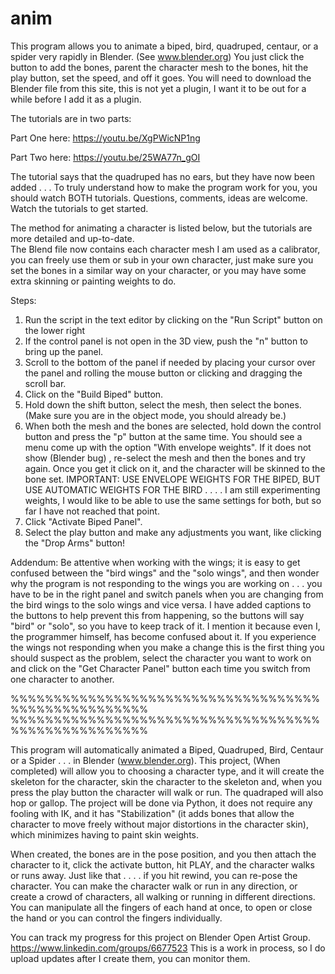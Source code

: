 
# anim

This program allows you to animate a biped, bird, quadruped, centaur, or a spider very 
rapidly in Blender. (See www.blender.org)
You just click the button to add the bones, parent the character mesh to the bones, hit 
the play button, set the speed, and off it goes. You will need to download the Blender file from this site, 
this is not yet a plugin, I want it to be out for a while before I add it as a plugin. 

The tutorials are in two parts:

Part One here: https://youtu.be/XgPWicNP1ng 

Part Two here: https://youtu.be/25WA77n_gOI 

The tutorial says that the quadruped has no ears, but they have now been added . . . 
To truly understand how to make the program work for you, you should watch BOTH 
tutorials. Questions, comments, ideas are welcome. Watch the tutorials to get started.


The method for animating a character is listed below, but the tutorials are more detailed and up-to-date.  
The Blend file now contains each character mesh I am used as a calibrator, you can freely use them or sub 
in your own character, just make sure you set the bones in a similar way on your character, or you may 
have some extra skinning or painting weights to do.


Steps:
1. Run the script in the text editor by clicking on the "Run Script" button on the  lower right
2. If the control panel is not open in the 3D view, push the "n" button to bring up the panel.
3. Scroll to the bottom of the panel if needed by placing your cursor over  the  panel and rolling 
    the mouse button or  clicking and dragging the scroll bar.
4. Click on the  "Build Biped" button.
5. Hold down the shift button, select the  mesh, then select the bones. 
    (Make sure  you are in the object mode, you  should  already be.)
6. When both the  mesh and the bones are selected, hold down the control  button
   and press the "p" button at the same time.  You should  see a menu  come up 
   with the option "With envelope weights".  If it does not show (Blender bug) ,
   re-select the mesh and then the bones and try again.  Once you get it click on
  it, and  the character will be skinned to the bone set.
  IMPORTANT: USE ENVELOPE WEIGHTS FOR THE BIPED, BUT USE AUTOMATIC WEIGHTS FOR
  THE BIRD . . . . I am still experimenting weights, I would like to be able
  to use the same settings for both, but so far I have not reached that point.
7. Click "Activate Biped Panel".
8. Select the play button and  make  any adjustments you  want, like 
    clicking the "Drop Arms" button!


Addendum:  Be attentive when working with the wings;  it is easy to get confused between the "bird wings" and the "solo wings", and then  wonder why the program is not responding to the  wings you are  working on . . . you have to be in the right panel and switch panels when you are changing from the bird wings to the solo wings and vice versa.   I have added captions to the buttons to help prevent this from  happening, so the buttons will say "bird" or "solo", so you have to keep track of it.   I mention it because even I, the programmer  himself, has become confused about it.   If you experience the wings not responding when you make a change this is the first thing you should suspect as the problem, select the character you  want to work on and click on the "Get Character Panel" button each time  you switch from one character to another.

%%%%%%%%%%%%%%%%%%%%%%%%%%%%%%%%%%%%%%%%%%%%%%%%%%%%
%%%%%%%%%%%%%%%%%%%%%%%%%%%%%%%%%%%%%%%%%%%%%%%%%%%%

This program will automatically animated a Biped, Quadruped, Bird, Centaur or a Spider . . . in Blender (www.blender.org).  This project, (When completed) will allow you to choosing a character type, and it will create the skeleton for the character, skin the character to the skeleton and, when you press the play button the character will walk or run. The quadraped will also hop or gallop. The project will be done via Python, it does not require any fooling with IK, and it has "Stabilization" (it adds bones that allow the character to move freely without major distortions in the character skin), which minimizes having to paint skin weights.

When created, the bones are in the pose position, and you then attach the character to it, click the activate button, hit PLAY, and the character walks or runs away. Just like that . . . . if you hit rewind, you can re-pose the character. You can make the character walk or run in any direction, or create a crowd of characters, all walking or running in different directions. You can manipulate all the fingers of each hand at once, to open or close the hand or you can control the fingers individually. 


   You can track my progress for this project on Blender Open Artist Group. https://www.linkedin.com/groups/6677523  This is a work in process, so I do upload updates after I create them, you can monitor them.
